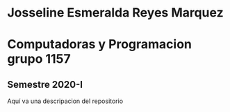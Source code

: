 # Josseline Esmeralda Reyes Marquez 
# Computadoras y Programacion grupo 1157
## Semestre 2020-I

Aquí va una descripacion del repositorio
